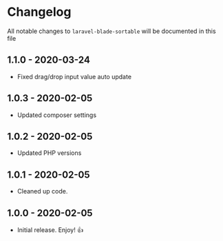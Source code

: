# Changelog

All notable changes to `laravel-blade-sortable` will be documented in this file

## 1.1.0 - 2020-03-24

- Fixed drag/drop input value auto update 

## 1.0.3 - 2020-02-05

- Updated composer settings

## 1.0.2 - 2020-02-05

- Updated PHP versions

## 1.0.1 - 2020-02-05

- Cleaned up code.

## 1.0.0 - 2020-02-05

- Initial release. Enjoy! 👍
